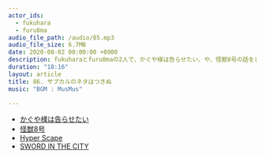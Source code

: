 ```yaml
---
actor_ids:
  - fukuhara
  - furu8ma
audio_file_path: /audio/85.mp3
audio_file_size: 6.7MB
date: 2020-08-02 00:00:00 +0900
description: fukuharaとfuru8maの2人で、かぐや様は告らせたい、や、怪獣8号の話をしました。
duration: "18:16"
layout: article
title: 86. サブカルのネタはつきぬ
music: "BGM : MusMus"

---
```


- [かぐや様は告らせたい](https://youngjump.jp/kaguyasama/)
- [怪獣8号](https://shonenjumpplus.com/episode/13933686331674116123)
- [Hyper Scape](https://www.ubisoft.com/ja-jp/game/hyper-scape)
- [SWORD IN THE CITY](https://shonenjumpplus.com/episode/13932016480028980626)
